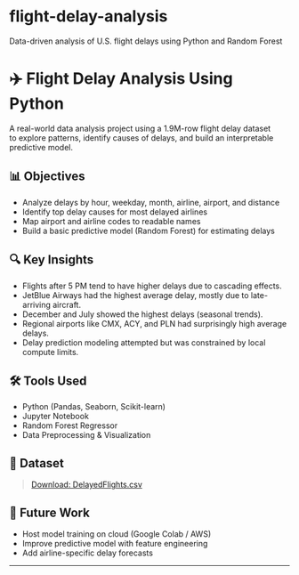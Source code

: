 # flight-delay-analysis
Data-driven analysis of U.S. flight delays using Python and Random Forest
# ✈️ Flight Delay Analysis Using Python

A real-world data analysis project using a 1.9M-row flight delay dataset  
to explore patterns, identify causes of delays, and build an interpretable predictive model.

## 📊 Objectives
- Analyze delays by hour, weekday, month, airline, airport, and distance
- Identify top delay causes for most delayed airlines
- Map airport and airline codes to readable names
- Build a basic predictive model (Random Forest) for estimating delays

## 🔍 Key Insights
- Flights after 5 PM tend to have higher delays due to cascading effects.
- JetBlue Airways had the highest average delay, mostly due to late-arriving aircraft.
- December and July showed the highest delays (seasonal trends).
- Regional airports like CMX, ACY, and PLN had surprisingly high average delays.
- Delay prediction modeling attempted but was constrained by local compute limits.

## 🛠️ Tools Used
- Python (Pandas, Seaborn, Scikit-learn)
- Jupyter Notebook
- Random Forest Regressor
- Data Preprocessing & Visualization

## 🔗 Dataset
> [Download: DelayedFlights.csv](https://www.kaggle.com/datasets/usdot/flight-delays)

## 📌 Future Work
- Host model training on cloud (Google Colab / AWS)
- Improve predictive model with feature engineering
- Add airline-specific delay forecasts

---
